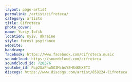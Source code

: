 ```yaml
---
layout: page-artist
permalink: /artist/cifroteca/
category: artists
title: Cifroteca
photo_cover: 
name: Yuriy Iofik
location: Kyiv, Ukraine
style: forest psytrance
website: 
bandcamp: 
facebook: https://www.facebook.com/cifroteca.music
soundcloud: https://soundcloud.com/cifroteca
soundcloud_id: 728376
youtube_id: PLp2GaPnw5O3McbsYSHS4KhXETI
discogs: https://www.discogs.com/artist/859224-Cifroteca
---
```

